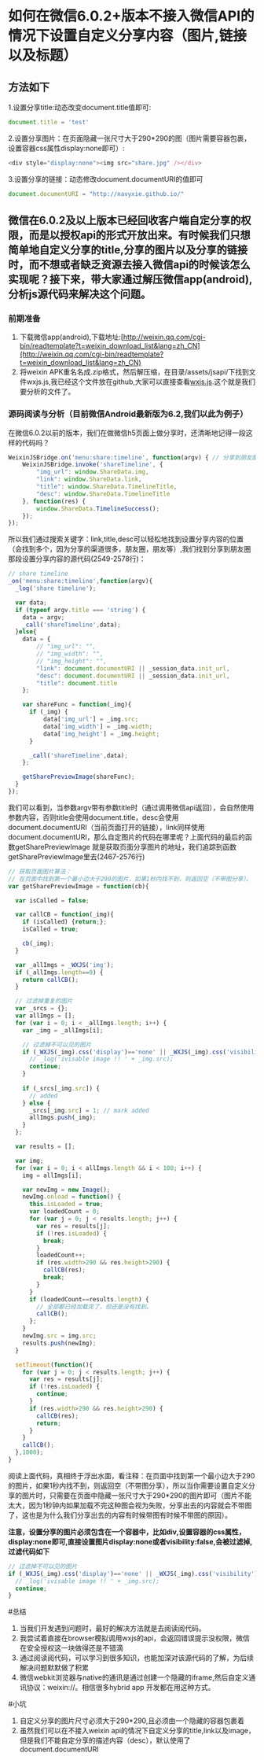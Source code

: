 # 如何在微信6.0.2+版本不接入微信API的情况下设置自定义分享内容（图片,链接以及标题）


## 方法如下

1.设置分享title:动态改变document.title值即可:

```javascript
document.title = 'test'
```

2.设置分享图片：在页面隐藏一张尺寸大于290*290的图（图片需要容器包裹，设置容器css属性display:none即可）:

```javascript
<div style="display:none"><img src="share.jpg" /></div>
```
3.设置分享的链接：动态修改document.documentURI的值即可

```javascript
document.documentURI = "http://navyxie.github.io/"
```

## 微信在6.0.2及以上版本已经回收客户端自定分享的权限，而是以授权api的形式开放出来。有时候我们只想简单地自定义分享的title,分享的图片以及分享的链接时，而不想或者缺乏资源去接入微信api的时候该怎么实现呢？接下来，带大家通过解压微信app(android),分析js源代码来解决这个问题。

### 前期准备
1. 下载微信app(android),下载地址:[http://weixin.qq.com/cgi-bin/readtemplate?t=weixin_download_list&lang=zh_CN](http://weixin.qq.com/cgi-bin/readtemplate?t=weixin_download_list&lang=zh_CN)
2. 将weixin APK重名名成.zip格式，然后解压缩，在目录/assets/jsapi/下找到文件wxjs.js,我已经这个文件放在github,大家可以直接查看[wxjs.js](https://github.com/navyxie/weixin_js/blob/master/wxjs.js).这个就是我们要分析的文件了。

### 源码阅读与分析（目前微信Android最新版为6.2,我们以此为例子）

在微信6.0.2以前的版本，我们在做微信h5页面上做分享时，还清晰地记得一段这样的代码吗？

```javascript
WeixinJSBridge.on('menu:share:timeline', function(argv) { // 分享到朋友圈
	WeixinJSBridge.invoke('shareTimeline', {
		"img_url": window.ShareData.img,
		"link": window.ShareData.link,
		"title": window.ShareData.TimelineTitle,
		"desc": window.ShareData.TimelineTitle
	}, function(res) {	 
		window.ShareData.TimelineSuccess();
	});
});
```
所以我们通过搜索关键字：link,title,desc可以轻松地找到设置分享内容的位置（会找到多个，因为分享的渠道很多，朋友圈，朋友等）,我们找到分享到朋友圈那段设置分享内容的源代码(2549-2578行)：

```javascript
// share timeline
_on('menu:share:timeline',function(argv){
  _log('share timeline');

  var data;
  if (typeof argv.title === 'string') {
    data = argv;
    _call('shareTimeline',data);
  }else{
    data = {
        // "img_url": "",
        // "img_width": "",
        // "img_height": "",
        "link": document.documentURI || _session_data.init_url,
        "desc": document.documentURI || _session_data.init_url,
        "title": document.title
    };

    var shareFunc = function(_img){          
      if (_img) {
          data['img_url'] = _img.src;
          data['img_width'] = _img.width;
          data['img_height'] = _img.height;                        
      }

      _call('shareTimeline',data);
    };

    getSharePreviewImage(shareFunc);
  }
});
```
我们可以看到，当参数argv带有参数title时（通过调用微信api返回），会自然使用参数内容，否则title会使用document.title，desc会使用document.documentURI（当前页面打开的链接），link同样使用document.documentURI，那么自定图片的代码在哪里呢？上面代码的最后的函数getSharePreviewImage 就是获取页面分享图片的地址，我们追踪到函数getSharePreviewImage里去(2467-2576行)

```javascript
// 获取页面图片算法：
// 在页面中找到第一个最小边大于290的图片，如果1秒内找不到，则返回空（不带图分享）。
var getSharePreviewImage = function(cb){

  var isCalled = false;

  var callCB = function(_img){
    if (isCalled) {return;};
    isCalled = true;  

    cb(_img);
  }

  var _allImgs = _WXJS('img');
  if (_allImgs.length==0) {
    return callCB();
  }

  // 过滤掉重复的图片
  var _srcs = {};
  var allImgs = [];
  for (var i = 0; i < _allImgs.length; i++) {
    var _img = _allImgs[i];

    // 过滤掉不可以见的图片
    if (_WXJS(_img).css('display')=='none' || _WXJS(_img).css('visibility')=='hidden') {
      // _log('ivisable image !! ' + _img.src);
      continue;
    }
    
    if (_srcs[_img.src]) {
      // added
    } else {
      _srcs[_img.src] = 1; // mark added
      allImgs.push(_img);
    }
  };

  var results = [];

  var img;
  for (var i = 0; i < allImgs.length && i < 100; i++) {
    img = allImgs[i];

    var newImg = new Image();
    newImg.onload = function() {
      this.isLoaded = true;
      var loadedCount = 0;
      for (var j = 0; j < results.length; j++) {
        var res = results[j];
        if (!res.isLoaded) {
          break;
        }
        loadedCount++;
        if (res.width>290 && res.height>290) {
          callCB(res);
          break;
        }
      }
      if (loadedCount==results.length) {
        // 全部都已经加载完了，但还是没有找到。
        callCB();
      };
    }
    newImg.src = img.src;
    results.push(newImg);
  }

  setTimeout(function(){
    for (var j = 0; j < results.length; j++) {
      var res = results[j];
      if (!res.isLoaded) {
        continue;
      }
      if (res.width>290 && res.height>290) {
        callCB(res);
        return;
      }
    }
    callCB();
  },1000);
}
```

阅读上面代码，真相终于浮出水面，看注释：在页面中找到第一个最小边大于290的图片，如果1秒内找不到，则返回空（不带图分享），所以当你需要设置自定义分享的图片时，只需要在页面中隐藏一张尺寸大于290*290的图片即可（图片不能太大，因为1秒钟内如果加载不完这种图会视为失败，分享出去的内容就会不带图了，这也是为什么我们分享出去的内容有时候带图有时候不带图的原因）。

__注意，设置分享的图片必须包含在一个容器中，比如div,设置容器的css属性，display:none即可,直接设置图片display:none或者visibility:false,会被过滤掉,过滤代码如下__

```javascript
// 过滤掉不可以见的图片
if (_WXJS(_img).css('display')=='none' || _WXJS(_img).css('visibility')=='hidden') {
  // _log('ivisable image !! ' + _img.src);
  continue;
}
```

#总结

1. 当我们开发遇到问题时，最好的解决方法就是去阅读阅代码。
2. 我尝试着直接在browser模拟调用wxjs的api，会返回错误提示没权限，微信在安全授权这一块做得还是不错滴
3. 通过阅读阅代码，可以学习到很多知识，也能加深对该源代码的了解，为后续解决问题默默做了积累
4. 微信webkit浏览器与native的通讯是通过创建一个隐藏的iframe,然后自定义通讯协议：weixin://。相信很多hybrid app 开发都在用这种方式。


#小坑

1. 自定义分享的图片尺寸必须大于290*290,且必须由一个隐藏的容器包裹着
2. 虽然我们可以在不接入weixin api的情况下自定义分享的title,link以及image，但是我们不能自定分享的描述内容（desc），默认使用了document.documentURI

